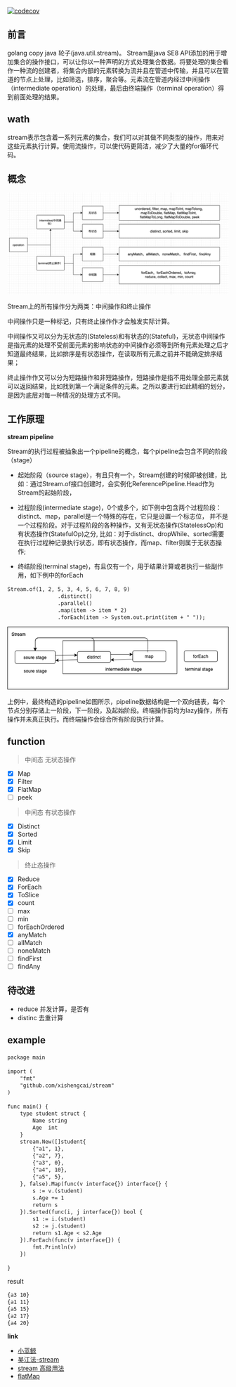 [![codecov](https://codecov.io/gh/xisehngcai/stream/branch/master/graph/badge.svg)](https://codecov.io/gh/xishengcai/stream)

## 前言
golang copy java 轮子(java.util.stream)。
Stream是java SE8 API添加的用于增加集合的操作接口，可以让你以一种声明的方式处理集合数据。将要处理的集合看作一种流的创建者，将集合内部的元素转换为流并且在管道中传输，并且可以在管道的节点上处理，比如筛选，排序，聚合等。元素流在管道内经过中间操作（intermediate operation）的处理，最后由终端操作（terminal operation）得到前面处理的结果。

## wath
stream表示包含着一系列元素的集合，我们可以对其做不同类型的操作，用来对这些元素执行计算。使用流操作，可以使代码更简洁，减少了大量的for循环代码。

## 概念

![操作分类](./image/1616565575315.png)

Stream上的所有操作分为两类：中间操作和终止操作

中间操作只是一种标记，只有终止操作作才会触发实际计算。

中间操作又可以分为无状态的(Stateless)和有状态的(Stateful)，无状态中间操作是指元素的处理不受前面元素的影响状态的中间操作必须等到所有元素处理之后才知道最终结果，比如排序是有状态操作，在读取所有元素之前并不能确定排序结果；

终止操作作又可以分为短路操作和非短路操作，短路操作是指不用处理全部元素就可以返回结果，比如找到第一个满足条件的元素。之所以要进行如此精细的划分，是因为底层对每一种情况的处理方式不同。

## 工作原理
**stream pipeline**

Stream的执行过程被抽象出一个pipeline的概念，每个pipeline会包含不同的阶段（stage） 

- 起始阶段（source stage），有且只有一个，Stream创建的时候即被创建，比如：通过Stream.of接口创建时，会实例化ReferencePipeline.Head作为Stream的起始阶段，

- 过程阶段(intermediate stage)，0个或多个，如下例中包含两个过程阶段：distinct、map，parallel是一个特殊的存在，它只是设置一个标志位， 并不是一个过程阶段。对于过程阶段的各种操作，又有无状态操作(StatelessOp)和有状态操作(StatefulOp)之分, 比如：对于distinct、dropWhile、sorted需要在执行过程种记录执行状态，即有状态操作，而map、filter则属于无状态操作; 

- 终结阶段(terminal stage)，有且仅有一个，用于结果计算或者执行一些副作用，如下例中的forEach

```
Stream.of(1, 2, 5, 3, 4, 5, 6, 7, 8, 9)
                .distinct()
                .parallel()
                .map(item -> item * 2)
                .forEach(item -> System.out.print(item + " "));
```
![stream_pipeline](./image/stream_pipeline.png)

上例中，最终构造的pipeline如图所示，pipeline数据结构是一个双向链表，每个节点分别存储上一阶段，下一阶段，及起始阶段。终端操作前均为lazy操作，所有操作并未真正执行。而终端操作会综合所有阶段执行计算。


## function
> 中间态 无状态操作

- [x] Map
- [x] Filter
- [x] FlatMap
- [ ] peek

> 中间态 有状态操作

- [x] Distinct
- [x] Sorted
- [x] Limit
- [x] Skip

> 终止态操作

- [x] Reduce
- [x] ForEach
- [x] ToSlice
- [x] count
- [ ] max
- [ ] min
- [ ] forEachOrdered
- [x] anyMatch
- [ ] allMatch
- [ ] noneMatch
- [ ] findFirst
- [ ] findAny

## 待改进
- reduce 并发计算，是否有
- distinc 去重计算

## example
```
package main

import (
	"fmt"
	"github.com/xishengcai/stream"
)

func main() {
	type student struct {
		Name string
		Age  int
	}
	stream.New([]student{
		{"a1", 1},
		{"a2", 7},
		{"a3", 0},
		{"a4", 10},
		{"a5", 5},
	}, false).Map(func(v interface{}) interface{} {
		s := v.(student)
		s.Age += 1
		return s
	}).Sorted(func(i, j interface{}) bool {
		s1 := i.(student)
		s2 := j.(student)
		return s1.Age < s2.Age
	}).ForEach(func(v interface{}) {
		fmt.Println(v)
	})

}
```
result
```
{a3 10}
{a1 11}
{a5 15}
{a2 17}
{a4 20}
```

**link**
- [小蓝鲸](https://club.perfma.com/article/116123)
- [吴江法-stream](https://github.com/wujiangfa-xlauncher/stream-for-go)
- [stream 高级用法](https://juejin.cn/post/6844903830254010381#heading-7)
- [flatMap](https://www.jianshu.com/p/dc5202688dc8)


